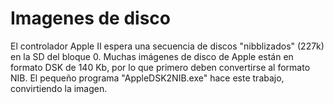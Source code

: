 # Imagenes de disco

El controlador Apple II espera una secuencia de discos "nibblizados" (227k) en la SD del bloque 0.
Muchas imágenes de disco de Apple están en formato DSK de 140 Kb, por lo que primero deben convertirse al formato NIB. El pequeño programa "AppleDSK2NIB.exe" hace este trabajo, convirtiendo la imagen.
